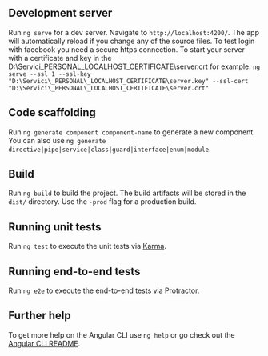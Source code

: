 ## Development server

Run `ng serve` for a dev server. Navigate to `http://localhost:4200/`. The app will automatically reload if you change any of the source files.
To test login with facebook you need a secure https connection. To start your server with a certificate and key in the D:\Servici\_PERSONAL\_LOCALHOST_CERTIFICATE\server.crt for example:
`ng serve --ssl 1 --ssl-key "D:\Servici\_PERSONAL\_LOCALHOST_CERTIFICATE\server.key" --ssl-cert "D:\Servici\_PERSONAL\_LOCALHOST_CERTIFICATE\server.crt"`

## Code scaffolding

Run `ng generate component component-name` to generate a new component. You can also use `ng generate directive|pipe|service|class|guard|interface|enum|module`.

## Build

Run `ng build` to build the project. The build artifacts will be stored in the `dist/` directory. Use the `-prod` flag for a production build.

## Running unit tests

Run `ng test` to execute the unit tests via [Karma](https://karma-runner.github.io).

## Running end-to-end tests

Run `ng e2e` to execute the end-to-end tests via [Protractor](http://www.protractortest.org/).

## Further help

To get more help on the Angular CLI use `ng help` or go check out the [Angular CLI README](https://github.com/angular/angular-cli/blob/master/README.md).

